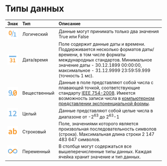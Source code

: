 # Типы данных

 | Знак | Тип | Описание |
 | :--------: | :------ | :------ |
 | ![](../images/icons/data-types/boolean_default.svg) | Логический | Данные могут принимать только два значения True или False |
 | ![](../images/icons/data-types/datetime_default.svg) | Дата/время | Поле содержит данные даты и времени. Поддерживается несколько форматов даты/времени, в том числе форматы международных стандартов. Минимальное значение даты - 30.12.1899 00:00:00, максимальное - 31.12.9999 23:59:59.999 (точность 1 мc).|
 | ![](../images/icons/data-types/float_default.svg) | Вещественный | Данные в поле представляют собой числа с плавающей точкой, соответствующие стандарту [IEEE 754-2008](https://ru.wikipedia.org/wiki/IEEE_754-2008). Имеется возможность записи числа в [компьютерном представлении экспоненциальной формы](https://ru.wikipedia.org/wiki/Экспоненциальная_запись). |
 | ![](../images/icons/data-types/integer_default.svg) | Целый | Данные представляют собой целые числа в диапазоне от -2<sup>63</sup> до 2<sup>63</sup>-1 |
 | ![](../images/icons/data-types/string_default.svg) | Строковый | Поле, значениями которого является произвольная последовательность символов (строка). Максимальная длина строки 2 147 483 647 символов. |
 | ![](../images/icons/data-types/variant_default.svg) | Переменный | В столбце могут содержаться все вышеперечисленные типы данных. Каждая ячейка хранит значение и тип данных. |

